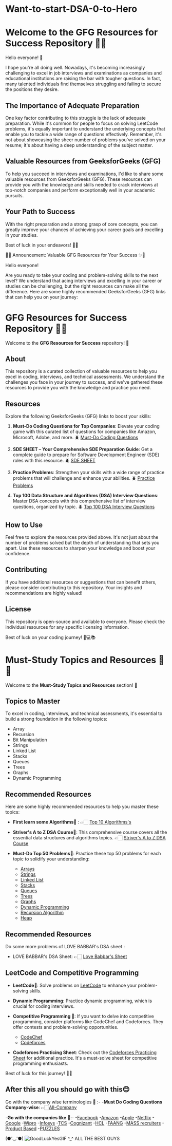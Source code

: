 # Want-to-start-DSA-0-to-Hero
# Welcome to the GFG Resources for Success Repository 🚀✨

Hello everyone! 👋

I hope you're all doing well. Nowadays, it's becoming increasingly challenging to excel in job interviews and examinations as companies and educational institutions are raising the bar with tougher questions. In fact, many talented individuals find themselves struggling and failing to secure the positions they desire.

## The Importance of Adequate Preparation

One key factor contributing to this struggle is the lack of adequate preparation. While it's common for people to focus on solving LeetCode problems, it's equally important to understand the underlying concepts that enable you to tackle a wide range of questions effectively. Remember, it's not about showcasing the sheer number of problems you've solved on your resume; it's about having a deep understanding of the subject matter.

## Valuable Resources from GeeksforGeeks (GFG)

To help you succeed in interviews and examinations, I'd like to share some valuable resources from GeeksforGeeks (GFG). These resources can provide you with the knowledge and skills needed to crack interviews at top-notch companies and perform exceptionally well in your academic pursuits.

## Your Path to Success

With the right preparation and a strong grasp of core concepts, you can greatly improve your chances of achieving your career goals and excelling in your studies.

Best of luck in your endeavors! 🚀💪

    
  🚀✨ Announcement: Valuable GFG Resources for Your Success ✨🚀
    
Hello everyone!

Are you ready to take your coding and problem-solving skills to the next level? We understand that acing interviews and excelling in your career or studies can be challenging, but the right resources can make all the difference. Here are some highly recommended GeeksforGeeks (GFG) links that can help you on your journey:

# GFG Resources for Success Repository 🚀✨

Welcome to the **GFG Resources for Success** repository! 🌟

## About

This repository is a curated collection of valuable resources to help you excel in coding, interviews, and technical assessments. We understand the challenges you face in your journey to success, and we've gathered these resources to provide you with the knowledge and practice you need.

## Resources

Explore the following GeeksforGeeks (GFG) links to boost your skills:

1. **Must-Do Coding Questions for Top Companies**: Elevate your coding game with this curated list of questions for companies like Amazon, Microsoft, Adobe, and more.
   🪲 [Must-Do Coding Questions](https://www.geeksforgeeks.org/must-do-coding-questions-for-companies-like-amazon-microsoft-adobe/?ref=lbp)

2. **SDE SHEET – Your Comprehensive SDE Preparation Guide**: Get a complete guide to prepare for Software Development Engineer (SDE) roles with this resource.
   🪲 [SDE SHEET](https://www.geeksforgeeks.org/sde-sheet-a-complete-guide-for-sde-preparation/?ref=shm)

3. **Practice Problems**: Strengthen your skills with a wide range of practice problems that will challenge and enhance your abilities.
   🪲 [Practice Problems](https://practice.geeksforgeeks.org/explore?page=1&sortBy=submissions)

4. **Top 100 Data Structure and Algorithms (DSA) Interview Questions**: Master DSA concepts with this comprehensive list of interview questions, organized by topic.
   🪲 [Top 100 DSA Interview Questions](https://www.geeksforgeeks.org/top-100-data-structure-and-algorithms-dsa-interview-questions-topic-wise/)

## How to Use

Feel free to explore the resources provided above. It's not just about the number of problems solved but the depth of understanding that sets you apart. Use these resources to sharpen your knowledge and boost your confidence.

## Contributing

If you have additional resources or suggestions that can benefit others, please consider contributing to this repository. Your insights and recommendations are highly valued!

## License

This repository is open-source and available to everyone. Please check the individual resources for any specific licensing information.

Best of luck on your coding journey! 🌟💻📚

# Must-Study Topics and Resources 🚀✨

Welcome to the **Must-Study Topics and Resources** section! 🌟

## Topics to Master

To excel in coding, interviews, and technical assessments, it's essential to build a strong foundation in the following topics:
- Array
- Recursion
- Bit Manipulation
- Strings
- Linked List
- Stacks
- Queues
- Trees
- Graphs
- Dynamic Programming

## Recommended Resources

Here are some highly recommended resources to help you master these topics:
- **First learn some Algorithms💪** :
   👉🏻 [Top 10 Algorithms's](https://www.geeksforgeeks.org/algorithms-for-interviews/)

- **Striver's A to Z DSA Course💪**: This comprehensive course covers all the essential data structures and algorithms topics.
   👉🏻 [Striver's A to Z DSA Course](https://takeuforward.org/strivers-a2z-dsa-course/strivers-a2z-dsa-course-sheet-2/)
  

- **Must-Do Top 50 Problems💪**: Practice these top 50 problems for each topic to solidify your understanding:
   - [Arrays](https://www.geeksforgeeks.org/top-50-array-coding-problems-for-interviews/)
   - [Strings](https://www.geeksforgeeks.org/top-50-string-coding-problems-for-interviews/?ref=shm)
   - [Linked List](https://www.geeksforgeeks.org/top-20-linked-list-interview-question/)
   - [Stacks](https://www.geeksforgeeks.org/top-50-problems-on-stack-data-structure-asked-in-interviews/)
   - [Queues](https://www.geeksforgeeks.org/top-50-problems-on-queue-data-structure-asked-in-sde-interviews/)
   - [Trees](https://www.geeksforgeeks.org/top-50-tree-coding-problems-for-interviews/?ref=shm)
   - [Graphs](https://www.geeksforgeeks.org/top-50-graph-coding-problems-for-interviews/?ref=shm)
   - [Dynamic Programming](https://www.geeksforgeeks.org/top-50-dynamic-programming-coding-problems-for-interviews/?ref=shm)
   - [Recursion Algorithm](https://www.geeksforgeeks.org/top-50-interview-problems-on-recursion-algorithm/)
   - [Heap](https://www.geeksforgeeks.org/top-50-problems-on-heap-data-structure-asked-in-interviews/)


## Recommended Resources
 Do some more problems of LOVE BABBAR's DSA sheet :
 - LOVE BABBAR's DSA Sheet:
   👉🏻 [Love Babbar's Sheet](https://450dsa.com/array)
 
## LeetCode and Competitive Programming

- **LeetCode💪**: Solve problems on [LeetCode](https://leetcode.com/) to enhance your problem-solving skills.

- **Dynamic Programming**: Practice dynamic programming, which is crucial for coding interviews.

- **Competitive Programming 💪**: If you want to delve into competitive programming, consider platforms like CodeChef and Codeforces. They offer contests and problem-solving opportunities.
   - [CodeChef](https://www.codechef.com/)
   - [Codeforces](https://codeforces.com/)

- **Codeforces Practicing Sheet**: Check out the [Codeforces Practicing Sheet](https://takeuforward.org/interview-experience/strivers-cp-sheet/) for additional practice. It's a must-solve sheet for competitive programming enthusiasts.

 Best of luck for this  journey! 🚀💪
 
 ## After this all you should go with this😊
 Go with the company wise terminologies 💪 :-
 -**Must Do Coding Questions Company-wise**:
    👉🏻[All-Company](https://www.geeksforgeeks.org/must-coding-questions-company-wise/)
  
 -**Go with the companies like** 💪:-
    -[Facebook](https://www.geeksforgeeks.org/facebookmeta-sde-sheet-interview-questions-and-answers/?ref=ghm)
    -[Amazon](https://www.geeksforgeeks.org/amazon-sde-sheet-interview-questions-and-answers/?ref=ghm)
    -[Apple](https://www.geeksforgeeks.org/apple-sde-sheet-interview-questions-and-answers/?ref=ghm)
    -[Netflix](https://www.geeksforgeeks.org/netflix-sde-sheet-interview-questions-and-answers/?ref=ghm)
    -[Google](https://www.geeksforgeeks.org/google-sde-sheet-interview-questions-and-answers/?ref=ghm)
    -[Wipro](https://www.geeksforgeeks.org/wipro-sde-sheet-interview-questions-and-answers/?ref=ghm)
    -[Infosys](https://www.geeksforgeeks.org/infosys-sde-sheet-interview-questions-and-answers/?ref=ghm)
    -[TCS](https://www.geeksforgeeks.org/tcs-sde-sheet-interview-questions-and-answers/?ref=ghm)
    -[Cognizant](https://www.geeksforgeeks.org/cognizant-sde-sheet-interview-questions-and-answers/?ref=ghm)
    -[HCL](https://www.geeksforgeeks.org/hcl-sde-sheet-interview-questions-and-answers/?ref=ghm)
    -[FAANG](https://www.geeksforgeeks.org/must-do-coding-questions-for-companies-like-amazon-microsoft-adobe/?ref=ghm)
    -[MASS recruiters](https://www.geeksforgeeks.org/must-do-questions-for-companies-like-tcs-cts-hcl-ibm/?ref=ghm)
    -[Product Based](https://www.geeksforgeeks.org/must-do-coding-questions-for-product-based-companies/?ref=ghm)
    -[PUZZLES](https://www.geeksforgeeks.org/top-100-puzzles-asked-in-interviews/?ref=ghm)

    
 
                                                                          


                   
                                  
                               
   (●'◡'●)  ![GoodLuckYesGIF](https://github.com/Dynamic-Aryan/Want-to-start-DSA-0-to-Hero/assets/97832985/bcdac772-2624-4b77-bcd5-17b68667c3a9)
   ^_^    ALL THE BEST GUYS                                            

                                                                                                                      
        
            
